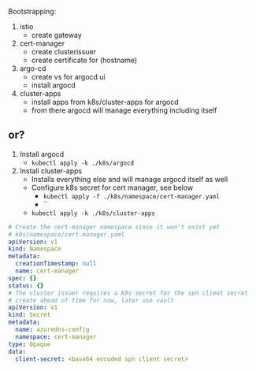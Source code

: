 Bootstrapping:
1. istio
    * create gateway
2. cert-manager
    * create clusterissuer
    * create certificate for (hostname)
3. argo-cd
    * create vs for argocd ui
    * install argocd
4. cluster-apps
    * install apps from k8s/cluster-apps for argocd
    * from there argocd will manage everything including itself

## or?
1. Install argocd
    * `kubectl apply -k ./k8s/argocd`
2. Install cluster-apps
    * Installs everything else and will manage argocd itself as well
    * Configure k8s secret for cert manager, see below
        * `kubectl apply -f ./k8s/namespace/cert-manager.yaml`
        * ``
    * `kubectl apply -k ./k8s/cluster-apps`

```yaml
# Create the cert-manager namespace since it won't exist yet
# k8s/namespace/cert-manager.yaml
apiVersion: v1
kind: Namespace
metadata:
  creationTimestamp: null
  name: cert-manager
spec: {}
status: {}
# The cluster issuer requires a k8s secret for the spn client secret
# create ahead of time for now, later use vault
apiVersion: v1
kind: Secret
metadata:
  name: azuredns-config
  namespace: cert-manager
type: Opaque
data:
  client-secret: <base64 encoded spn client secret>
```